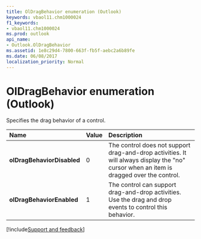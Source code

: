 ```yaml
---
title: OlDragBehavior enumeration (Outlook)
keywords: vbaol11.chm1000024
f1_keywords:
- vbaol11.chm1000024
ms.prod: outlook
api_name:
- Outlook.OlDragBehavior
ms.assetid: 1e8c29d4-7800-663f-fb5f-aebc2a6b89fe
ms.date: 06/08/2017
localization_priority: Normal
---
```



# OlDragBehavior enumeration (Outlook)

Specifies the drag behavior of a control.



|Name|Value|Description|
|:-----|:-----|:-----|
| **olDragBehaviorDisabled**|0|The control does not support drag-and-drop activities. It will always display the "no" cursor when an item is dragged over the control.|
| **olDragBehaviorEnabled**|1|The control can support drag-and-drop activities. Use the drag and drop events to control this behavior.|

[!include[Support and feedback](~/includes/feedback-boilerplate.md)]